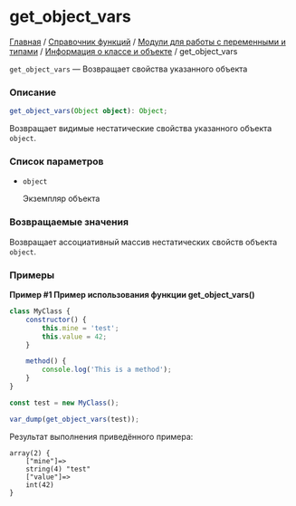 # get_object_vars

[Главная](../../../../README.md) / [Справочник функций](../../../funcref.md) /
[Модули для работы с переменными и типами](../../vartype.md) /
[Информация о классе и объекте](../class.md) / get_object_vars

`get_object_vars` — Возвращает свойства указанного объекта

### Описание

```ts
get_object_vars(Object object): Object;
```

Возвращает видимые нестатические свойства указанного объекта `object`.

### Список параметров

-   `object`

    Экземпляр объекта

### Возвращаемые значения

Возвращает ассоциативный массив нестатических свойств объекта `object`.

### Примеры

**Пример #1 Пример использования функции get_object_vars()**

```js
class MyClass {
    constructor() {
        this.mine = 'test';
        this.value = 42;
    }

    method() {
        console.log('This is a method');
    }
}

const test = new MyClass();

var_dump(get_object_vars(test));
```

Результат выполнения приведённого примера:

```
array(2) {
	["mine"]=>
	string(4) "test"
	["value"]=>
	int(42)
}
```
